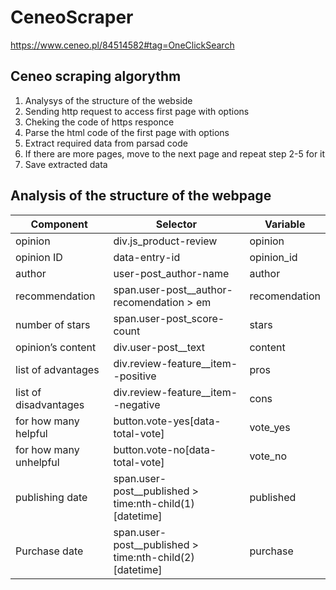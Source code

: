 # CeneoScraper
https://www.ceneo.pl/84514582#tag=OneClickSearch
## Ceneo scraping algorythm
1. Analysys of the structure of the webside
2. Sending http request to access first page with options
3. Cheking the code of https responce
4. Parse the html code of the first page with options
5. Extract required data from parsad code
6. If there are more pages, move to the next page and repeat step 2-5 for it
7. Save extracted data

## Analysis of the structure of the webpage
|Component|Selector|Variable|
|---------|--------|--------|
|opinion|div.js_product-review|opinion|
|opinion ID|data-entry-id|opinion_id|
|author|user-post_author-name|author|
|recommendation|span.user-post__author-recomendation > em|recomendation|
|number of stars|span.user-post_score-count|stars|
|opinion’s content|div.user-post__text|content|
|list of advantages|div.review-feature__item--positive|pros|
|list of disadvantages|div.review-feature__item--negative|cons|
|for how many helpful|button.vote-yes[data-total-vote]|vote_yes|
|for how many unhelpful|button.vote-no[data-total-vote]|vote_no|
|publishing date|span.user-post__published > time:nth-child(1)[datetime]|published|
|Purchase date|span.user-post__published > time:nth-child(2)[datetime]|purchase|